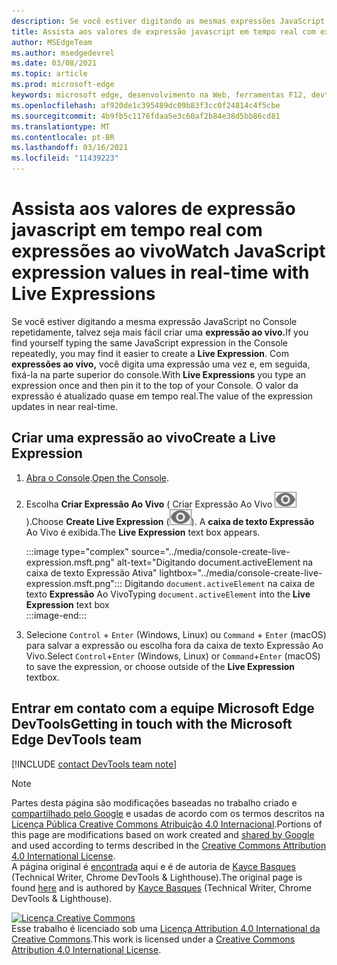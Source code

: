 ```yaml
---
description: Se você estiver digitando as mesmas expressões JavaScript no Console repetidamente, experimente Expressões Ao Vivo.
title: Assista aos valores de expressão javascript em tempo real com expressões ao vivo
author: MSEdgeTeam
ms.author: msedgedevrel
ms.date: 03/08/2021
ms.topic: article
ms.prod: microsoft-edge
keywords: microsoft edge, desenvolvimento na Web, ferramentas F12, devtools
ms.openlocfilehash: af920de1c395489dc09b83f3cc0f24814c4f5cbe
ms.sourcegitcommit: 4b9fb5c1176fdaa5e3c60af2b84e38d5bb86cd81
ms.translationtype: MT
ms.contentlocale: pt-BR
ms.lasthandoff: 03/16/2021
ms.locfileid: "11439223"
---
```

<!-- Copyright Kayce Basques 

   Licensed under the Apache License, Version 2.0 (the "License");
   you may not use this file except in compliance with the License.
   You may obtain a copy of the License at

       https://www.apache.org/licenses/LICENSE-2.0

   Unless required by applicable law or agreed to in writing, software
   distributed under the License is distributed on an "AS IS" BASIS,
   WITHOUT WARRANTIES OR CONDITIONS OF ANY KIND, either express or implied.
   See the License for the specific language governing permissions and
   limitations under the License.  -->

# <a name="watch-javascript-expression-values-in-real-time-with-live-expressions"></a><span data-ttu-id="78be5-104">Assista aos valores de expressão javascript em tempo real com expressões ao vivo</span><span class="sxs-lookup"><span data-stu-id="78be5-104">Watch JavaScript expression values in real-time with Live Expressions</span></span>  

<span data-ttu-id="78be5-105">Se você estiver digitando a mesma expressão JavaScript no Console repetidamente, talvez seja mais fácil criar uma **expressão ao vivo.**</span><span class="sxs-lookup"><span data-stu-id="78be5-105">If you find yourself typing the same JavaScript expression in the Console repeatedly, you may find it easier to create a **Live Expression**.</span></span>  <span data-ttu-id="78be5-106">Com **expressões ao vivo,** você digita uma expressão uma vez e, em seguida, fixá-la na parte superior do console.</span><span class="sxs-lookup"><span data-stu-id="78be5-106">With **Live Expressions** you type an expression once and then pin it to the top of your Console.</span></span>  <span data-ttu-id="78be5-107">O valor da expressão é atualizado quase em tempo real.</span><span class="sxs-lookup"><span data-stu-id="78be5-107">The value of the expression updates in near real-time.</span></span>  

## <a name="create-a-live-expression"></a><span data-ttu-id="78be5-108">Criar uma expressão ao vivo</span><span class="sxs-lookup"><span data-stu-id="78be5-108">Create a Live Expression</span></span>  

1.  <span data-ttu-id="78be5-109">[Abra o Console][DevToolsConsoleReferenceOpenConsole].</span><span class="sxs-lookup"><span data-stu-id="78be5-109">[Open the Console][DevToolsConsoleReferenceOpenConsole].</span></span>  
1.  <span data-ttu-id="78be5-110">Escolha **Criar Expressão Ao Vivo** \( Criar Expressão Ao Vivo ![ ](../media/create-live-expression-icon.msft.png) \).</span><span class="sxs-lookup"><span data-stu-id="78be5-110">Choose **Create Live Expression** \(![Create Live Expression](../media/create-live-expression-icon.msft.png)\).</span></span>  <span data-ttu-id="78be5-111">A **caixa de texto Expressão** Ao Vivo é exibida.</span><span class="sxs-lookup"><span data-stu-id="78be5-111">The **Live Expression** text box appears.</span></span>  
    
    :::image type="complex" source="../media/console-create-live-expression.msft.png" alt-text="Digitando document.activeElement na caixa de texto Expressão Ativa" lightbox="../media/console-create-live-expression.msft.png":::
       <span data-ttu-id="78be5-113">Digitando `document.activeElement` na caixa de texto **Expressão** Ao Vivo</span><span class="sxs-lookup"><span data-stu-id="78be5-113">Typing `document.activeElement` into the **Live Expression** text box</span></span>  
    :::image-end:::  
    
1.  <span data-ttu-id="78be5-114">Selecione `Control` + `Enter` \(Windows, Linux\) ou `Command` + `Enter` \(macOS\)  para salvar a expressão ou escolha fora da caixa de texto Expressão Ao Vivo.</span><span class="sxs-lookup"><span data-stu-id="78be5-114">Select `Control`+`Enter` \(Windows, Linux\) or `Command`+`Enter` \(macOS\) to save the expression, or choose outside of the **Live Expression** textbox.</span></span>  

## <a name="getting-in-touch-with-the-microsoft-edge-devtools-team"></a><span data-ttu-id="78be5-115">Entrar em contato com a equipe Microsoft Edge DevTools</span><span class="sxs-lookup"><span data-stu-id="78be5-115">Getting in touch with the Microsoft Edge DevTools team</span></span>  

[!INCLUDE [contact DevTools team note](../includes/contact-devtools-team-note.md)]  

<!-- links -->  

[DevToolsConsoleReferenceOpenConsole]: ./reference.md#open-the-console "Abra o Console - Console Reference | Microsoft Docs"  

> [!NOTE]
> <span data-ttu-id="78be5-117">Partes desta página são modificações baseadas no trabalho criado e [compartilhado pelo Google][GoogleSitePolicies] e usadas de acordo com os termos descritos na [Licença Pública Creative Commons Atribuição 4.0 Internacional][CCA4IL].</span><span class="sxs-lookup"><span data-stu-id="78be5-117">Portions of this page are modifications based on work created and [shared by Google][GoogleSitePolicies] and used according to terms described in the [Creative Commons Attribution 4.0 International License][CCA4IL].</span></span>  
> <span data-ttu-id="78be5-118">A página original é [encontrada](https://developers.google.com/web/tools/chrome-devtools/console/live-expressions) aqui e é de autoria de [Kayce Basques][KayceBasques] \(Technical Writer, Chrome DevTools \& Lighthouse\).</span><span class="sxs-lookup"><span data-stu-id="78be5-118">The original page is found [here](https://developers.google.com/web/tools/chrome-devtools/console/live-expressions) and is authored by [Kayce Basques][KayceBasques] \(Technical Writer, Chrome DevTools \& Lighthouse\).</span></span>  

[![Licença Creative Commons][CCby4Image]][CCA4IL]  
<span data-ttu-id="78be5-120">Esse trabalho é licenciado sob uma [Licença Attribution 4.0 International da Creative Commons][CCA4IL].</span><span class="sxs-lookup"><span data-stu-id="78be5-120">This work is licensed under a [Creative Commons Attribution 4.0 International License][CCA4IL].</span></span>  

[CCA4IL]: https://creativecommons.org/licenses/by/4.0  
[CCby4Image]: https://i.creativecommons.org/l/by/4.0/88x31.png  
[GoogleSitePolicies]: https://developers.google.com/terms/site-policies  
[KayceBasques]: https://developers.google.com/web/resources/contributors/kaycebasques  

